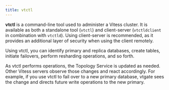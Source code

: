 ```yaml
---
title: vtctl
---
```


**vtctl** is a command-line tool used to administer a Vitess cluster. It is available as both a standalone tool (`vtctl`) and client-server (`vtctldclient` in combination with `vtctld`). Using client-server is recommended, as it provides an additional layer of security when using the client remotely.

Using vtctl, you can identify primary and replica databases, create tables, initiate failovers, perform resharding operations, and so forth.

As vtctl performs operations, the Topology Service is updated as needed. Other Vitess servers observe those changes and react accordingly. For example, if you use vtctl to fail over to a new primary database, vtgate sees the change and directs future write operations to the new primary.
